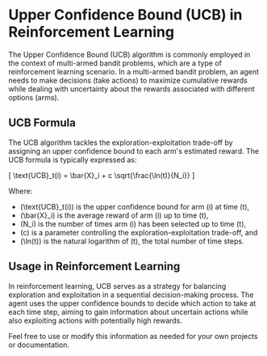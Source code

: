 # Upper Confidence Bound (UCB) in Reinforcement Learning

The Upper Confidence Bound (UCB) algorithm is commonly employed in the context of multi-armed bandit problems, which are a type of reinforcement learning scenario. In a multi-armed bandit problem, an agent needs to make decisions (take actions) to maximize cumulative rewards while dealing with uncertainty about the rewards associated with different options (arms).

## UCB Formula

The UCB algorithm tackles the exploration-exploitation trade-off by assigning an upper confidence bound to each arm's estimated reward. The UCB formula is typically expressed as:

\[ \text{UCB}_t(i) = \bar{X}_i + c \sqrt{\frac{\ln(t)}{N_i}} \]

Where:
- \(\text{UCB}_t(i)\) is the upper confidence bound for arm \(i\) at time \(t\),
- \(\bar{X}_i\) is the average reward of arm \(i\) up to time \(t\),
- \(N_i\) is the number of times arm \(i\) has been selected up to time \(t\),
- \(c\) is a parameter controlling the exploration-exploitation trade-off, and
- \(\ln(t)\) is the natural logarithm of \(t\), the total number of time steps.

## Usage in Reinforcement Learning

In reinforcement learning, UCB serves as a strategy for balancing exploration and exploitation in a sequential decision-making process. The agent uses the upper confidence bounds to decide which action to take at each time step, aiming to gain information about uncertain actions while also exploiting actions with potentially high rewards.

Feel free to use or modify this information as needed for your own projects or documentation.
